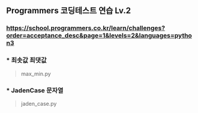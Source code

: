 ## Programmers 코딩테스트 연습 Lv.2
### https://school.programmers.co.kr/learn/challenges?order=acceptance_desc&page=1&levels=2&languages=python3

### * 최솟값 최댓값
> max_min.py

### * JadenCase 문자열
> jaden_case.py
